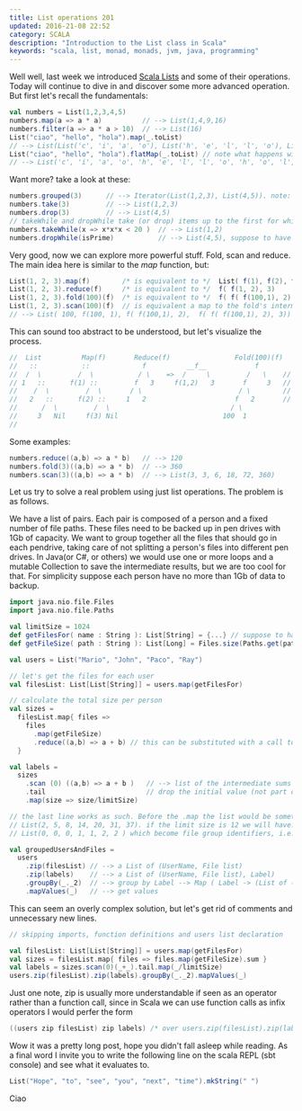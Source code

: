 ```yaml
---
title: List operations 201
updated: 2016-21-08 22:52
category: SCALA
description: "Introduction to the List class in Scala"
keywords: "scala, list, monad, monads, jvm, java, programming"
---
```


Well well, last week we introduced [Scala Lists][1] and some of their operations. Today will continue to dive in and discover some more advanced operation. But first let's recall the fundamentals:

```scala
val numbers = List(1,2,3,4,5)
numbers.map(a => a * a)          // --> List(1,4,9,16)
numbers.filter(a => a * a > 10)  // --> List(16)
List("ciao", "hello", "hola").map(_.toList)
// --> List(List('c', 'i', 'a', 'o'), List('h', 'e', 'l', 'l', 'o'), List('h', 'o', 'l', 'a'))
List("ciao", "hello", "hola").flatMap(_.toList) // note what happens with flatMap
// --> List('c', 'i', 'a', 'o', 'h', 'e', 'l', 'l', 'o', 'h', 'o', 'l', 'a')
```
Want more? take a look at these:

```scala
numbers.grouped(3)      // --> Iterator(List(1,2,3), List(4,5)). note: it's an Iterator
numbers.take(3)         // --> List(1,2,3)
numbers.drop(3)         // --> List(4,5)
// takeWhile and dropWhile take (or drop) items up to the first for which the predicate is true
numbers.takeWhile(x => x*x*x < 20 )  // --> List(1,2)
numbers.dropWhile(isPrime)           // --> List(4,5), suppose to have an isPrime function
```

Very good, now we can explore more powerful stuff. Fold, scan and reduce.
The main idea here is similar to the _map_ function, but:

```scala 
List(1, 2, 3).map(f)        /* is equivalent to */  List( f(1), f(2), f(3) )
List(1, 2, 3).reduce(f)     /* is equivalent to */  f( f(1, 2), 3)
List(1, 2, 3).fold(100)(f)  /* is equivalent to */  f( f( f(100,1), 2), 3)
List(1, 2, 3).scan(100)(f)  // is equivalent a map to the fold's intermediate results
// --> List( 100, f(100, 1), f( f(100,1), 2),  f( f( f(100,1), 2), 3))
```

This can sound too abstract to be understood, but let's visualize the process.

```scala
//  List          Map(f)       Reduce(f)                Fold(100)(f)
//   ::           ::             f          __f__            f      
//  /  \         /  \           / \    =>  /     \         /   \    // fold is like reduce  
// 1   ::      f(1) ::         f   3     f(1,2)   3       f     3   // with and explicit
//    /  \         /  \       / \                        / \        // initial value, while
//   2   ::      f(2) ::     1   2                      f   2       // reduce uses list's head
//      /  \         /  \                              / \
//     3   Nil     f(3) Nil                          100  1
//
```

Some examples:

```scala
numbers.reduce((a,b) => a * b)   // --> 120
numbers.fold(3)((a,b) => a * b)  // --> 360
numbers.scan(3)((a,b) => a * b)  // --> List(3, 3, 6, 18, 72, 360)
```

Let us try to solve a real problem using just list operations.
The problem is as follows. 

We have a list of pairs. Each pair is composed of a person and a fixed number of file paths.
These files need to be backed up in pen drives with 1Gb of capacity. We want to group together all the files that should go in each pendrive, taking care of not splitting a person's files into different pen drives.
In Java(or C#, or others) we would use one or more loops and a mutable Collection to save the intermediate results, but we are too cool for that. For simplicity suppose each person have no more than 1Gb of data to backup.

```scala
import java.nio.file.Files
import java.nio.file.Paths

val limitSize = 1024
def getFilesFor( name : String ): List[String] = {...} // suppose to have a working implementation
def getFileSize( path : String ): List[Long] = Files.size(Paths.get(path))

val users = List("Mario", "John", "Paco", "Ray")

// let's get the files for each user
val filesList: List[List[String]] = users.map(getFilesFor)

// calculate the total size per person
val sizes = 
  filesList.map{ files =>
    files
      .map(getFileSize)
      .reduce((a,b) => a + b) // this can be substituted with a call to .sum
  }

val labels = 
  sizes
    .scan (0) ((a,b) => a + b )   // --> list of the intermediate sums
    .tail                         // drop the initial value (not part of sizes)
    .map(size => size/limitSize)  

// the last line works as such. Before the .map the list would be something like
// List(2, 5, 8, 14, 20, 31, 37). if the limit size is 12 we will have:
// List(0, 0, 0, 1, 1, 2, 2 ) which become file group identifiers, i.e. three groups 0, 1, 2

val groupedUsersAndFiles = 
  users
    .zip(filesList) // --> a List of (UserName, File list)
    .zip(labels)    // --> a List of (UserName, File list), Label)
    .groupBy(_._2)  // --> group by Label --> Map ( Label -> (List of (UserName, File list))
    .mapValues(_)   // --> get values
```
This can seem an overly complex solution, but let's get rid of comments and unnecessary new lines.

```scala
// skipping imports, function definitions and users list declaration

val filesList: List[List[String]] = users.map(getFilesFor)
val sizes = filesList.map{ files => files.map(getFileSize).sum }
val labels = sizes.scan(0)(_+_).tail.map(_/limitSize)
users.zip(filesList).zip(labels).groupBy(_._2).mapValues(_)
```

Just one note, zip is usually more understandable if seen as an operator rather than a function call, since in Scala we can use function calls as infix operators I would perfer the form

```scala
((users zip filesList) zip labels) /* over users.zip(filesList).zip(labels)
```

Wow it was a pretty long post, hope you didn't fall asleep while reading. As a final word I invite you to write the following line on the scala REPL (sbt console) and see what it evaluates to.

```scala
List("Hope", "to", "see", "you", "next", "time").mkString(" ")
```

Ciao

[1]: http://www.scala-lang.org/api/2.11.8/#scala.collection.immutable.List
